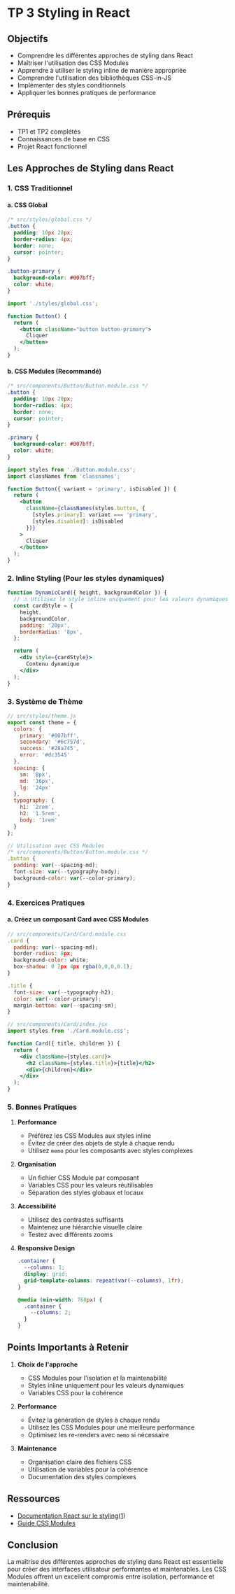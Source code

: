 # TP 3 Styling in React

## Objectifs

- Comprendre les différentes approches de styling dans React
- Maîtriser l'utilisation des CSS Modules
- Apprendre à utiliser le styling inline de manière appropriée
- Comprendre l'utilisation des bibliothèques CSS-in-JS
- Implémenter des styles conditionnels
- Appliquer les bonnes pratiques de performance

## Prérequis

- TP1 et TP2 complétés
- Connaissances de base en CSS
- Projet React fonctionnel

## Les Approches de Styling dans React

### 1. CSS Traditionnel

#### a. CSS Global

```css
/* src/styles/global.css */
.button {
  padding: 10px 20px;
  border-radius: 4px;
  border: none;
  cursor: pointer;
}

.button-primary {
  background-color: #007bff;
  color: white;
}
```

```jsx
import './styles/global.css';

function Button() {
  return (
    <button className="button button-primary">
      Cliquer
    </button>
  );
}
```

#### b. CSS Modules (Recommandé)

```css
/* src/components/Button/Button.module.css */
.button {
  padding: 10px 20px;
  border-radius: 4px;
  border: none;
  cursor: pointer;
}

.primary {
  background-color: #007bff;
  color: white;
}
```

```jsx
import styles from './Button.module.css';
import classNames from 'classnames';

function Button({ variant = 'primary', isDisabled }) {
  return (
    <button 
      className={classNames(styles.button, {
        [styles.primary]: variant === 'primary',
        [styles.disabled]: isDisabled
      })}
    >
      Cliquer
    </button>
  );
}
```

### 2. Inline Styling (Pour les styles dynamiques)

```jsx
function DynamicCard({ height, backgroundColor }) {
  // ⚠️ Utilisez le style inline uniquement pour les valeurs dynamiques
  const cardStyle = {
    height,
    backgroundColor,
    padding: '20px',
    borderRadius: '8px',
  };

  return (
    <div style={cardStyle}>
      Contenu dynamique
    </div>
  );
}
```

### 3. Système de Thème

```jsx
// src/styles/theme.js
export const theme = {
  colors: {
    primary: '#007bff',
    secondary: '#6c757d',
    success: '#28a745',
    error: '#dc3545'
  },
  spacing: {
    sm: '8px',
    md: '16px',
    lg: '24px'
  },
  typography: {
    h1: '2rem',
    h2: '1.5rem',
    body: '1rem'
  }
};

// Utilisation avec CSS Modules
/* src/components/Button/Button.module.css */
.button {
  padding: var(--spacing-md);
  font-size: var(--typography-body);
  background-color: var(--color-primary);
}
```

### 4. Exercices Pratiques

#### a. Créez un composant Card avec CSS Modules

```jsx
// src/components/Card/Card.module.css
.card {
  padding: var(--spacing-md);
  border-radius: 8px;
  background-color: white;
  box-shadow: 0 2px 4px rgba(0,0,0,0.1);
}

.title {
  font-size: var(--typography-h2);
  color: var(--color-primary);
  margin-bottom: var(--spacing-sm);
}

// src/components/Card/index.jsx
import styles from './Card.module.css';

function Card({ title, children }) {
  return (
    <div className={styles.card}>
      <h2 className={styles.title}>{title}</h2>
      <div>{children}</div>
    </div>
  );
}
```

### 5. Bonnes Pratiques

1. **Performance**
   - Préférez les CSS Modules aux styles inline
   - Évitez de créer des objets de style à chaque rendu
   - Utilisez `memo` pour les composants avec styles complexes

2. **Organisation**
   - Un fichier CSS Module par composant
   - Variables CSS pour les valeurs réutilisables
   - Séparation des styles globaux et locaux

3. **Accessibilité**
   - Utilisez des contrastes suffisants
   - Maintenez une hiérarchie visuelle claire
   - Testez avec différents zooms

4. **Responsive Design**
   ```css
   .container {
     --columns: 1;
     display: grid;
     grid-template-columns: repeat(var(--columns), 1fr);
   }

   @media (min-width: 768px) {
     .container {
       --columns: 2;
     }
   }
   ```

## Points Importants à Retenir

1. **Choix de l'approche**
   - CSS Modules pour l'isolation et la maintenabilité
   - Styles inline uniquement pour les valeurs dynamiques
   - Variables CSS pour la cohérence

2. **Performance**
   - Évitez la génération de styles à chaque rendu
   - Utilisez les CSS Modules pour une meilleure performance
   - Optimisez les re-renders avec `memo` si nécessaire

3. **Maintenance**
   - Organisation claire des fichiers CSS
   - Utilisation de variables pour la cohérence
   - Documentation des styles complexes

## Ressources

- [Documentation React sur le styling](https://react.dev/reference/react-dom/components/common#applying-css-styles)([1](https://react.dev/reference/react-dom/components/common))
- [Guide CSS Modules](https://github.com/css-modules/css-modules)

## Conclusion

La maîtrise des différentes approches de styling dans React est essentielle pour créer des interfaces utilisateur performantes et maintenables. Les CSS Modules offrent un excellent compromis entre isolation, performance et maintenabilité.
